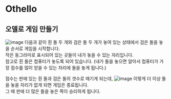 # Othello
## 오델로 게임 만들기

![image](https://user-images.githubusercontent.com/70989454/97442273-03c05c80-196d-11eb-8721-f5367f184e76.png)
다음과 같이 흰 돌 두 개와 검은 돌 두 개가 놓여 있는 상태에서 검은 돌을 놓을 순서로 게임을 시작합니다.   
작은 동그라미로 표시되어 있는 곳들이 내가 놓을 수 있는 자리입니다.    
참고로 흰 돌은 컴퓨터가 놓도록 되어 있습니다. (내가 돌을 놓으면 알아서 컴퓨터가 가장 점수를 많이 얻을 수 있는 자리에 돌을 놓게 됩니다.)    
   
점수는 판에 있는 흰 돌과 검은 돌의 갯수로 매기게 되는데, 
![image](https://user-images.githubusercontent.com/70989454/97442945-c14b4f80-196d-11eb-9131-174ad1f68f5f.png)
이렇게 더 이상 돌을 놓을 자리가 없게 되면 게임은 종료됩니다.   
그 때 판에 더 많은 돌을 놓은 쪽이 승리하게 됩니다.

